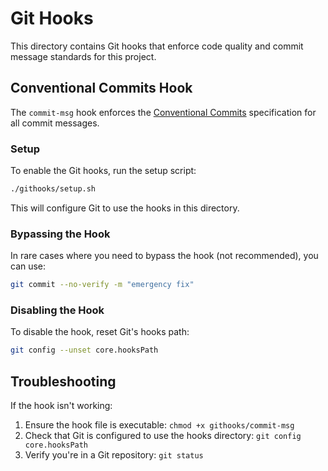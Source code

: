 # Git Hooks

This directory contains Git hooks that enforce code quality and commit message standards for this project.

## Conventional Commits Hook

The `commit-msg` hook enforces the [Conventional Commits](https://www.conventionalcommits.org/) specification for all commit messages.

### Setup

To enable the Git hooks, run the setup script:

```bash
./githooks/setup.sh
```

This will configure Git to use the hooks in this directory.

### Bypassing the Hook

In rare cases where you need to bypass the hook (not recommended), you can use:

```bash
git commit --no-verify -m "emergency fix"
```

### Disabling the Hook

To disable the hook, reset Git's hooks path:

```bash
git config --unset core.hooksPath
```

## Troubleshooting

If the hook isn't working:

1. Ensure the hook file is executable: `chmod +x githooks/commit-msg`
2. Check that Git is configured to use the hooks directory: `git config core.hooksPath`
3. Verify you're in a Git repository: `git status`
